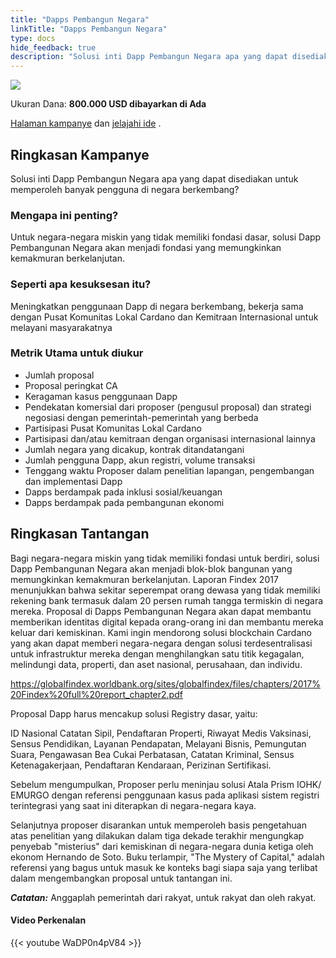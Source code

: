 ```yaml
---
title: "Dapps Pembangun Negara"
linkTitle: "Dapps Pembangun Negara"
type: docs
hide_feedback: true
description: "Solusi inti Dapp Pembangun Negara apa yang dapat disediakan untuk memperoleh banyak pengguna di negara berkembang?"
---
```


<img src="https://cardano.ideascale.com/community-library/accounts/93/936143/Public/03-Nation-Building-Dapps-b80970.png" class="">

Ukuran Dana: **800.000 USD dibayarkan di Ada**

[Halaman kampanye](https://cardano.ideascale.com/c/idea/383828) dan [jelajahi ide](https://cardano.ideascale.com/c/campaigns/26435/stage/all/ideas/unspecified) .

## Ringkasan Kampanye

Solusi inti Dapp Pembangun Negara apa yang dapat disediakan untuk memperoleh banyak pengguna di negara berkembang?

### Mengapa ini penting?

Untuk negara-negara miskin yang tidak memiliki fondasi dasar, solusi Dapp Pembangunan Negara akan menjadi fondasi yang memungkinkan kemakmuran berkelanjutan.

### Seperti apa kesuksesan itu?

Meningkatkan penggunaan Dapp di negara berkembang, bekerja sama dengan Pusat Komunitas Lokal Cardano dan Kemitraan Internasional untuk melayani masyarakatnya

### Metrik Utama untuk diukur

- Jumlah proposal
- Proposal peringkat CA
- Keragaman kasus penggunaan Dapp
- Pendekatan komersial dari proposer (pengusul proposal)   dan strategi negosiasi dengan pemerintah-pemerintah yang berbeda
- Partisipasi Pusat Komunitas Lokal Cardano
- Partisipasi dan/atau kemitraan dengan organisasi internasional lainnya
- Jumlah negara yang dicakup, kontrak ditandatangani
- Jumlah pengguna Dapp, akun registri, volume transaksi
- Tenggang waktu Proposer dalam penelitian lapangan, pengembangan dan implementasi Dapp
- Dapps berdampak pada inklusi sosial/keuangan
- Dapps berdampak pada pembangunan ekonomi

## Ringkasan Tantangan

Bagi negara-negara miskin yang tidak memiliki fondasi untuk berdiri, solusi Dapp Pembangunan Negara akan menjadi blok-blok bangunan yang memungkinkan kemakmuran berkelanjutan. Laporan Findex 2017 menunjukkan bahwa sekitar seperempat orang dewasa yang tidak memiliki rekening bank termasuk dalam 20 persen rumah tangga termiskin di negara mereka. Proposal di Dapps Pembangunan Negara akan dapat membantu memberikan identitas digital kepada orang-orang ini dan membantu mereka keluar dari kemiskinan. Kami ingin mendorong solusi blockchain Cardano yang akan dapat memberi negara-negara dengan solusi terdesentralisasi untuk infrastruktur mereka dengan menghilangkan satu titik kegagalan, melindungi data, properti, dan aset nasional, perusahaan, dan individu.

https://globalfindex.worldbank.org/sites/globalfindex/files/chapters/2017%20Findex%20full%20report_chapter2.pdf

Proposal Dapp harus mencakup solusi Registry dasar, yaitu:

ID Nasional  Catatan Sipil, Pendaftaran Properti, Riwayat Medis  Vaksinasi, Sensus Pendidikan, Layanan Pendapatan, Melayani Bisnis, Pemungutan Suara, Pengawasan Bea Cukai  Perbatasan, Catatan Kriminal, Sensus Ketenagakerjaan, Pendaftaran Kendaraan, Perizinan  Sertifikasi.

Sebelum mengumpulkan, Proposer perlu meninjau solusi Atala Prism IOHK/ EMURGO dengan referensi penggunaan kasus pada aplikasi sistem registri terintegrasi yang saat ini diterapkan di negara-negara kaya.

Selanjutnya proposer disarankan untuk memperoleh basis pengetahuan atas penelitian yang dilakukan dalam tiga dekade terakhir mengungkap penyebab "misterius" dari kemiskinan di negara-negara dunia ketiga oleh ekonom Hernando de Soto. Buku terlampir, "The Mystery of Capital," adalah referensi yang bagus untuk masuk ke konteks bagi siapa saja yang terlibat dalam mengembangkan proposal untuk tantangan ini.

***Catatan:*** Anggaplah pemerintah dari rakyat, untuk rakyat dan oleh rakyat.

#### Video Perkenalan

{{< youtube WaDP0n4pV84 >}}
